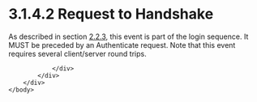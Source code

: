 <html dir="LTR" xmlns:mshelp="http://msdn.microsoft.com/mshelp" xmlns:ddue="http://ddue.schemas.microsoft.com/authoring/2003/5" xmlns:xlink="http://www.w3.org/1999/xlink" xmlns:tool="http://www.microsoft.com/tooltip">
    <head>
        <meta http-equiv="Content-Type" content="text/html; CHARSET=utf-8"></meta>
        <meta name="save" content="history"></meta>
        <title>3.1.4.2 Request to Handshake</title>
        <xml>
            <mshelp:toctitle title="3.1.4.2 Request to Handshake"></mshelp:toctitle>
            <mshelp:rltitle title="[MS-SSAS8]: Request to Handshake"></mshelp:rltitle>
            <mshelp:keyword index="A" term="01750bc8-7469-407e-824c-e8d41b453a63"></mshelp:keyword>
            <mshelp:attr name="DCSext.ContentType" value="open specification"></mshelp:attr>
            <mshelp:attr name="AssetID" value="01750bc8-7469-407e-824c-e8d41b453a63"></mshelp:attr>
            <mshelp:attr name="TopicType" value="kbRef"></mshelp:attr>
            <mshelp:attr name="DCSext.Title" value="[MS-SSAS8]: Request to Handshake" />
        </xml>
    </head>
    <body>
        <div id="header">
            <h1 class="heading">3.1.4.2 Request to Handshake</h1>
        </div>
        <div id="mainSection">
            <div id="mainBody">
                <div id="allHistory" class="saveHistory"></div>
                <div id="sectionSection0" class="section" name="collapseableSection">
                    

<p>As described in section <a href="923d81b0-f7c6-448b-adcb-45e373e8251e.htm">2.2.3</a>, this event is part
of the login sequence. It MUST be preceded by an Authenticate request. Note
that this event requires several client/server round trips.</p>


                </div>
            </div>
        </div>
    </body>
</html>
